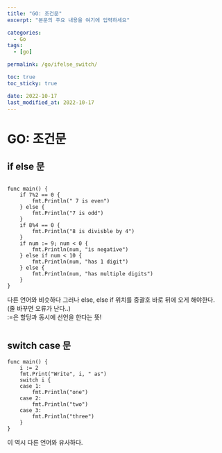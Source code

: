 ```yaml
---
title: "GO: 조건문"
excerpt: "본문의 주요 내용을 여기에 입력하세요"

categories:
  - Go
tags:
  - [go]

permalink: /go/ifelse_switch/

toc: true
toc_sticky: true

date: 2022-10-17
last_modified_at: 2022-10-17
---
```



# GO: 조건문

## if else 문

```

func main() {
	if 7%2 == 0 {
		fmt.Println(" 7 is even")
	} else {
		fmt.Println("7 is odd")
	}
	if 8%4 == 0 {
		fmt.Println("8 is divisble by 4")
	}
	if num := 9; num < 0 {
		fmt.Println(num, "is negative")
	} else if num < 10 {
		fmt.Println(num, "has 1 digit")
	} else {
		fmt.Println(num, "has multiple digits")
	}
}
```

다른 언어와 비슷하다 그러나 else, else if 위치를 중괄호 바로 뒤에 오게 해야한다.   
(줄 바꾸면 오류가 난다..)  
:=은 할당과 동시에 선언을 한다는 뜻!

#


##  switch case 문
```
func main() {
	i := 2
	fmt.Print("Write", i, " as")
	switch i {
	case 1:
		fmt.Println("one")
	case 2:
		fmt.Println("two")
	case 3:
		fmt.Println("three")
	}
}

```
이 역시 다른 언어와 유사하다.


#
